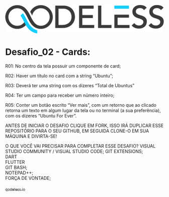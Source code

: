 ![logo](https://github.com/gitqodeless/gitqodeless/blob/main/logo1.png?raw=true)

# Desafio_02 -  Cards:

R01: No centro da tela possuir um componente de card;

R02: Haver um título no card com a string “Ubuntu”;

R03: Deverá ter uma string com os dizeres “Total de Ubuntus”

R04: Ter um campo para receber um número inteiro;

R05: Conter um botão escrito “Ver mais”, com um retorno que ao clicado retorna um texto em algum lugar da tela ou no terminal (a sua preferência), com os dizeres “Ubuntu For Ever”.

ANTES DE INICIAR O DESAFIO CLIQUE EM FORK, ISSO IRÁ DUPLICAR ESSE REPOSITÓRIO PARA O SEU GITHUB, EM SEGUIDA CLONE-O EM SUA MÁQUINA E DIVIRTA-SE!

O QUE VOCÊ VAI PRECISAR PARA COMPLETAR ESSE DESAFIO?
VISUAL STUDIO COMMUNITY / VISUAL STUDIO CODE; GIT EXTENSIONS; \
DART \
FLUTTER \
GIT BASH; \
NOTEPAD++; \
FORÇA DE VONTADE;

[<sub>qodeless.io<sub>](https://qodeless.io)
